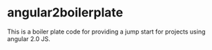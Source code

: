 # angular2boilerplate
This is a boiler plate code for providing a jump start for projects using angular 2.0 JS.
